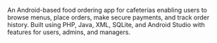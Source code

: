 An Android-based food ordering app for cafeterias enabling users to browse menus, place orders, make secure payments, and track order history. Built using PHP, Java, XML, SQLite, and Android Studio with features for users, admins, and managers.

